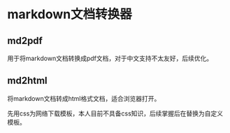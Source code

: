 # markdown文档转换器


## md2pdf


用于将markdown文档转换成pdf文档，对于中文支持不太友好，后续优化。



## md2html


将markdown文档转成html格式文档，适合浏览器打开。

先用css为网络下载模板，本人目前不具备css知识，后续掌握后在替换为自定义模板。

